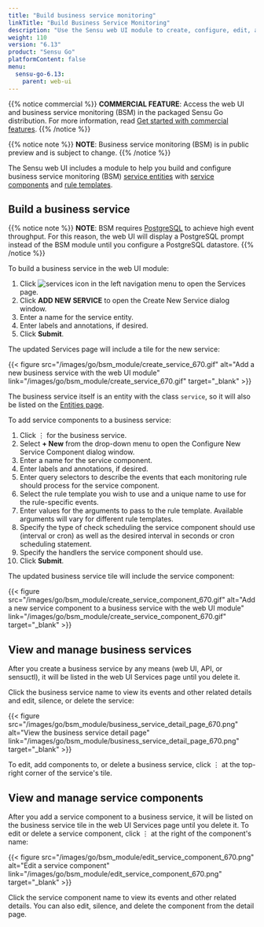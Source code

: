 ```yaml
---
title: "Build business service monitoring"
linkTitle: "Build Business Service Monitoring"
description: "Use the Sensu web UI module to create, configure, edit, and delete business service monitoring (BSM) service entities, service components, and rule templates."
weight: 110
version: "6.13"
product: "Sensu Go"
platformContent: false
menu:
  sensu-go-6.13:
    parent: web-ui
---
```


{{% notice commercial %}}
**COMMERCIAL FEATURE**: Access the web UI and business service monitoring (BSM) in the packaged Sensu Go distribution.
For more information, read [Get started with commercial features](../../commercial/).
{{% /notice %}}

{{% notice note %}}
**NOTE**: Business service monitoring (BSM) is in public preview and is subject to change.
{{% /notice %}}

The Sensu web UI includes a module to help you build and configure business service monitoring (BSM) [service entities][4] with [service components][1] and [rule templates][2].

## Build a business service

{{% notice note %}}
**NOTE**: BSM requires [PostgreSQL](../../operations/deploy-sensu/scale-event-storage/) to achieve high event throughput.
For this reason, the web UI will display a PostgreSQL prompt instead of the BSM module until you configure a PostgreSQL datastore.
{{% /notice %}}

To build a business service in the web UI module:

1. Click ![services icon](/images/go/bsm_module/web_ui_services_icon_660.png) in the left navigation menu to open the Services page.
2. Click **ADD NEW SERVICE** to open the Create New Service dialog window.
3. Enter a name for the service entity.
4. Enter labels and annotations, if desired.
5. Click **Submit**.

The updated Services page will include a tile for the new service:

{{< figure src="/images/go/bsm_module/create_service_670.gif" alt="Add a new business service with the web UI module" link="/images/go/bsm_module/create_service_670.gif" target="_blank" >}}

The business service itself is an entity with the class `service`, so it will also be listed on the [Entities page][3].

To add service components to a business service:

1. Click ⋮ for the business service.
2. Select **+ New** from the drop-down menu to open the Configure New Service Component dialog window.
3. Enter a name for the service component.
4. Enter labels and annotations, if desired.
5. Enter query selectors to describe the events that each monitoring rule should process for the service component.
6. Select the rule template you wish to use and a unique name to use for the rule-specific events.
7. Enter values for the arguments to pass to the rule template.
Available arguments will vary for different rule templates.
8. Specify the type of check scheduling the service component should use (interval or cron) as well as the desired interval in seconds or cron scheduling statement.
9. Specify the handlers the service component should use.
10. Click **Submit**.

The updated business service tile will include the service component:

{{< figure src="/images/go/bsm_module/create_service_component_670.gif" alt="Add a new service component to a business service with the web UI module" link="/images/go/bsm_module/create_service_component_670.gif" target="_blank" >}}

## View and manage business services

After you create a business service by any means (web UI, API, or sensuctl), it will be listed in the web UI Services page until you delete it.

Click the business service name to view its events and other related details and edit, silence, or delete the service:

{{< figure src="/images/go/bsm_module/business_service_detail_page_670.png" alt="View the business service detail page" link="/images/go/bsm_module/business_service_detail_page_670.png" target="_blank" >}}

To edit, add components to, or delete a business service, click ⋮ at the top-right corner of the service's tile.

## View and manage service components

After you add a service component to a business service, it will be listed on the business service tile in the web UI Services page until you delete it.
To edit or delete a service component, click ⋮ at the right of the component's name:

{{< figure src="/images/go/bsm_module/edit_service_component_670.png" alt="Edit a service component" link="/images/go/bsm_module/edit_service_component_670.png" target="_blank" >}}

Click the service component name to view its events and other related details.
You can also edit, silence, and delete the component from the detail page.


[1]: ../../observability-pipeline/observe-schedule/service-components/
[2]: ../../observability-pipeline/observe-schedule/rule-templates/
[3]: ../view-manage-resources/#manage-entities
[4]: ../../observability-pipeline/observe-entities/#service-entities
